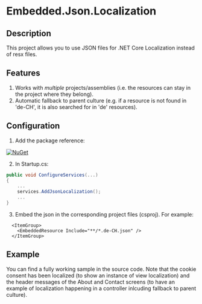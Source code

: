# Embedded.Json.Localization

## Description

This project allows you to use JSON files for .NET Core Localization instead of resx files.

## Features

1. Works with *multiple* projects/assemblies (i.e. the resources can stay in
the project where they belong).
1. Automatic fallback to parent culture (e.g. if a resource is not found in 'de-CH',
it is also searched for in 'de' resources).

## Configuration

1. Add the package reference:

[![NuGet](https://img.shields.io/nuget/v/Embedded.Json.Localization.svg)](https://www.nuget.org/packages/Embedded.Json.Localization)

2. In Startup.cs:
```cs
public void ConfigureServices(...) 
{
    ...
    services.AddJsonLocalization();
    ...
}
```

3. Embed the json in the corresponding project files (csproj). For example:
```csproj
  <ItemGroup>
    <EmbeddedResource Include="**/*.de-CH.json" />
  </ItemGroup>
```

## Example

You can find a fully working sample in the source code. Note that the cookie consent has been localized (to
show an instance of view localization) and the header messages of the About and Contact screens (to have an example of localization happening in a controller inlcuding fallback to parent culture).
